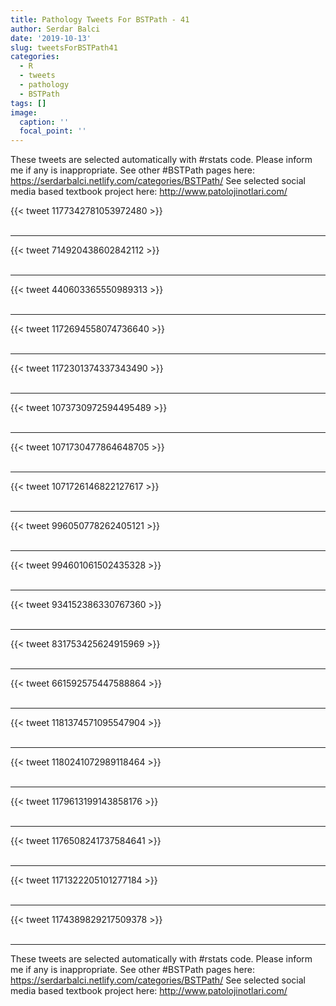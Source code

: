 ```yaml
---
title: Pathology Tweets For BSTPath - 41
author: Serdar Balci
date: '2019-10-13'
slug: tweetsForBSTPath41
categories:
  - R
  - tweets
  - pathology
  - BSTPath
tags: []
image:
  caption: ''
  focal_point: ''
---
```



These tweets are selected automatically with #rstats code. Please inform me if any is inappropriate.
See other #BSTPath pages here: https://serdarbalci.netlify.com/categories/BSTPath/ 
See selected social media based textbook project here: http://www.patolojinotlari.com/

{{< tweet 1177342781053972480 >}}
<br>
<br>
<hr>
{{< tweet 714920438602842112 >}}
<br>
<br>
<hr>
{{< tweet 440603365550989313 >}}
<br>
<br>
<hr>
{{< tweet 1172694558074736640 >}}
<br>
<br>
<hr>
{{< tweet 1172301374337343490 >}}
<br>
<br>
<hr>
{{< tweet 1073730972594495489 >}}
<br>
<br>
<hr>
{{< tweet 1071730477864648705 >}}
<br>
<br>
<hr>
{{< tweet 1071726146822127617 >}}
<br>
<br>
<hr>
{{< tweet 996050778262405121 >}}
<br>
<br>
<hr>
{{< tweet 994601061502435328 >}}
<br>
<br>
<hr>
{{< tweet 934152386330767360 >}}
<br>
<br>
<hr>
{{< tweet 831753425624915969 >}}
<br>
<br>
<hr>
{{< tweet 661592575447588864 >}}
<br>
<br>
<hr>
{{< tweet 1181374571095547904 >}}
<br>
<br>
<hr>
{{< tweet 1180241072989118464 >}}
<br>
<br>
<hr>
{{< tweet 1179613199143858176 >}}
<br>
<br>
<hr>
{{< tweet 1176508241737584641 >}}
<br>
<br>
<hr>
{{< tweet 1171322205101277184 >}}
<br>
<br>
<hr>
{{< tweet 1174389829217509378 >}}
<br>
<br>
<hr>


These tweets are selected automatically with #rstats code. Please inform me if any is inappropriate.
See other #BSTPath pages here: https://serdarbalci.netlify.com/categories/BSTPath/ 
See selected social media based textbook project here: http://www.patolojinotlari.com/
